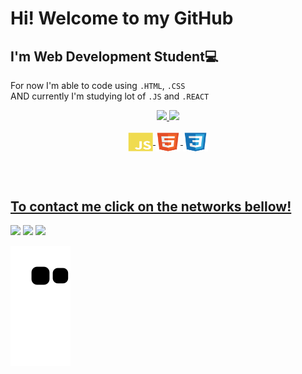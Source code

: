 # Hi! Welcome to my GitHub

## I'm Web Development Student💻
For now I'm able to code using `.HTML`, `.CSS`
<br>
AND currently I'm studying lot of `.JS` and `.REACT`

<div align="center">
  <a href="https://github.com/Git-LeAmaral">
  <img height="180em" src="https://github-readme-stats.vercel.app/api?username=Git-LeAmaral&show_icons=true&theme=great-gatsby&include_all_commits=true&count_private=true"/>
  <img height="180em" src="https://github-readme-stats.vercel.app/api/top-langs/?username=Git-LeAmaral&layout=compact&langs_count=7&theme=great-gatsby"/>
</div>
<div style="display: inline_block" align="center"><br>
  <img align="center" alt="Js" height="30" width="40" src="https://raw.githubusercontent.com/devicons/devicon/master/icons/javascript/javascript-plain.svg">
  <img align="center" alt="HTML" height="30" width="40" src="https://raw.githubusercontent.com/devicons/devicon/master/icons/html5/html5-original.svg">
  <img align="center" alt="CSS" height="30" width="40" src="https://raw.githubusercontent.com/devicons/devicon/master/icons/css3/css3-original.svg">
</div>
 
  ##
  
 <br>
 
  ## To contact me click on the networks bellow!
 
<div> 
  <a href = "mailto:lramaral02m@gmail.com"><img src="https://img.shields.io/badge/-Gmail-%23333?style=for-the-badge&logo=gmail&logoColor=white" target="_blank"></a>
  <a href="https://www.linkedin.com/in/leandro-amaral-m208" target="_blank"><img src="https://img.shields.io/badge/-LinkedIn-%230077B5?style=for-the-badge&logo=linkedin&logoColor=white" target="_blank"></a> 
  <a href="https://instagram.com/doamaral.dev" target="_blank"><img src="https://img.shields.io/badge/-Instagram-%23E4405F?style=for-the-badge&logo=instagram&logoColor=white" target="_blank"></a>
 
  ![Snake animation](https://github.com/Git-LeAmaral/Git-LeAmaral/blob/output/github-contribution-grid-snake.svg)

</div>
